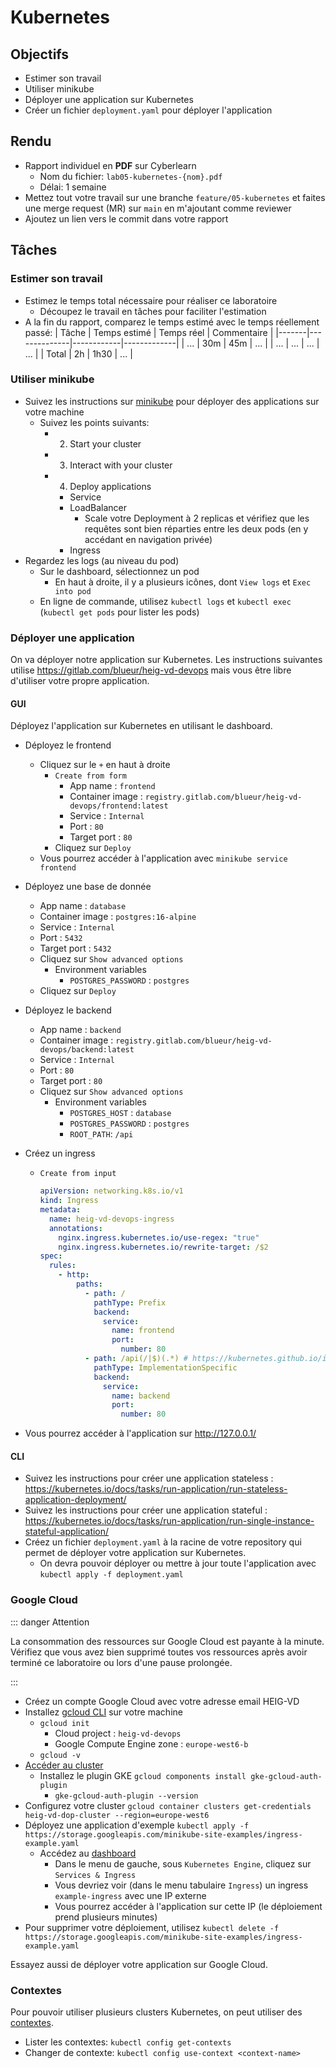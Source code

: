 # Kubernetes

## Objectifs

- Estimer son travail
- Utiliser minikube
- Déployer une application sur Kubernetes
- Créer un fichier `deployment.yaml` pour déployer l'application

## Rendu

- Rapport individuel en **PDF** sur Cyberlearn
  - Nom du fichier: `lab05-kubernetes-{nom}.pdf`
  - Délai: 1 semaine
- Mettez tout votre travail sur une branche `feature/05-kubernetes` et faites une merge request (MR) sur `main` en m'ajoutant comme reviewer
- Ajoutez un lien vers le commit dans votre rapport

## Tâches

### Estimer son travail

- Estimez le temps total nécessaire pour réaliser ce laboratoire
  - Découpez le travail en tâches pour faciliter l'estimation
- A la fin du rapport, comparez le temps estimé avec le temps réellement passé:
  | Tâche | Temps estimé | Temps réel | Commentaire |
  |-------|--------------|------------|-------------|
  | ... | 30m | 45m | ... |
  | ... | ... | ... | ... |
  | Total | 2h | 1h30 | ... |

### Utiliser minikube

- Suivez les instructions sur [minikube](https://minikube.sigs.k8s.io/docs/start/) pour déployer des applications sur votre machine
  - Suivez les points suivants:
    - 2. Start your cluster
    - 3. Interact with your cluster
    - 4. Deploy applications
      - Service
      - LoadBalancer
        - Scale votre Deployment à 2 replicas et vérifiez que les requêtes sont bien réparties entre les deux pods (en y accédant en navigation privée)
      - Ingress
- Regardez les logs (au niveau du pod)
  - Sur le dashboard, sélectionnez un pod
    - En haut à droite, il y a plusieurs icônes, dont `View logs` et `Exec into pod`
  - En ligne de commande, utilisez `kubectl logs` et `kubectl exec` (`kubectl get pods` pour lister les pods)

### Déployer une application

On va déployer notre application sur Kubernetes. Les instructions suivantes utilise https://gitlab.com/blueur/heig-vd-devops mais vous être libre d'utiliser votre propre application.

#### GUI

Déployez l'application sur Kubernetes en utilisant le dashboard.

- Déployez le frontend
  - Cliquez sur le `+` en haut à droite
    - `Create from form`
      - App name : `frontend`
      - Container image : `registry.gitlab.com/blueur/heig-vd-devops/frontend:latest`
      - Service : `Internal`
      - Port : `80`
      - Target port : `80`
    - Cliquez sur `Deploy`
  - Vous pourrez accéder à l'application avec `minikube service frontend`
- Déployez une base de donnée
  - App name : `database`
  - Container image : `postgres:16-alpine`
  - Service : `Internal`
  - Port : `5432`
  - Target port : `5432`
  - Cliquez sur `Show advanced options`
    - Environment variables
      - `POSTGRES_PASSWORD` : `postgres`
  - Cliquez sur `Deploy`
- Déployez le backend
  - App name : `backend`
  - Container image : `registry.gitlab.com/blueur/heig-vd-devops/backend:latest`
  - Service : `Internal`
  - Port : `80`
  - Target port : `80`
  - Cliquez sur `Show advanced options`
    - Environment variables
      - `POSTGRES_HOST` : `database`
      - `POSTGRES_PASSWORD` : `postgres`
      - `ROOT_PATH`: `/api`
- Créez un ingress

  - `Create from input`

    ```yaml
    apiVersion: networking.k8s.io/v1
    kind: Ingress
    metadata:
      name: heig-vd-devops-ingress
      annotations:
        nginx.ingress.kubernetes.io/use-regex: "true"
        nginx.ingress.kubernetes.io/rewrite-target: /$2
    spec:
      rules:
        - http:
            paths:
              - path: /
                pathType: Prefix
                backend:
                  service:
                    name: frontend
                    port:
                      number: 80
              - path: /api(/|$)(.*) # https://kubernetes.github.io/ingress-nginx/examples/rewrite/
                pathType: ImplementationSpecific
                backend:
                  service:
                    name: backend
                    port:
                      number: 80
    ```

- Vous pourrez accéder à l'application sur http://127.0.0.1/

#### CLI

- Suivez les instructions pour créer une application stateless : https://kubernetes.io/docs/tasks/run-application/run-stateless-application-deployment/
- Suivez les instructions pour créer une application stateful : https://kubernetes.io/docs/tasks/run-application/run-single-instance-stateful-application/
- Créez un fichier `deployment.yaml` à la racine de votre repository qui permet de déployer votre application sur Kubernetes.
  - On devra pouvoir déployer ou mettre à jour toute l'application avec `kubectl apply -f deployment.yaml`

### Google Cloud

::: danger Attention

La consommation des ressources sur Google Cloud est payante à la minute. Vérifiez que vous avez bien supprimé toutes vos ressources après avoir terminé ce laboratoire ou lors d'une pause prolongée.

:::

- Créez un compte Google Cloud avec votre adresse email HEIG-VD
- Installez [gcloud CLI](https://cloud.google.com/sdk/docs/install?hl=fr) sur votre machine
  - `gcloud init`
    - Cloud project : `heig-vd-devops`
    - Google Compute Engine zone : `europe-west6-b`
  - `gcloud -v`
- [Accéder au cluster](https://cloud.google.com/kubernetes-engine/docs/how-to/cluster-access-for-kubectl?hl=fr)
  - Installez le plugin GKE `gcloud components install gke-gcloud-auth-plugin`
    - `gke-gcloud-auth-plugin --version`
- Configurez votre cluster `gcloud container clusters get-credentials heig-vd-dop-cluster --region=europe-west6`
- Déployez une application d'exemple `kubectl apply -f https://storage.googleapis.com/minikube-site-examples/ingress-example.yaml`
  - Accédez au [dashboard](https://console.cloud.google.com/kubernetes/list/overview?project=heig-vd-devops)
    - Dans le menu de gauche, sous `Kubernetes Engine`, cliquez sur `Services & Ingress`
    - Vous devriez voir (dans le menu tabulaire `Ingress`) un ingress `example-ingress` avec une IP externe
    - Vous pourrez accéder à l'application sur cette IP (le déploiement prend plusieurs minutes)
- Pour supprimer votre déploiement, utilisez `kubectl delete -f https://storage.googleapis.com/minikube-site-examples/ingress-example.yaml`

Essayez aussi de déployer votre application sur Google Cloud.

### Contextes

Pour pouvoir utiliser plusieurs clusters Kubernetes, on peut utiliser des [contextes](https://kubernetes.io/docs/tasks/access-application-cluster/configure-access-multiple-clusters/).

- Lister les contextes: `kubectl config get-contexts`
- Changer de contexte: `kubectl config use-context <context-name>`
